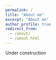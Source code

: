 ```yaml
---
permalink: /
title: "About me"
excerpt: "About me"
author_profile: true
redirect_from: 
  - /about/
  - /about.html
---
```


Under construction
